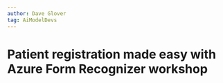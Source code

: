 ```yaml
---
author: Dave Glover
tag: AiModelDevs
---
```


# Patient registration made easy with Azure Form Recognizer workshop
